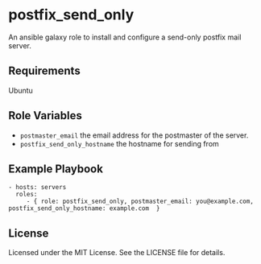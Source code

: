 # postfix\_send_only

An ansible galaxy role to install and configure a send-only postfix mail server.

## Requirements

Ubuntu

## Role Variables

* `postmaster_email` the email address for the postmaster of the server.
* `postfix_send_only_hostname` the hostname for sending from

## Example Playbook

    - hosts: servers
      roles:
         - { role: postfix_send_only, postmaster_email: you@example.com, postfix_send_only_hostname: example.com  }

## License

Licensed under the MIT License. See the LICENSE file for details.
